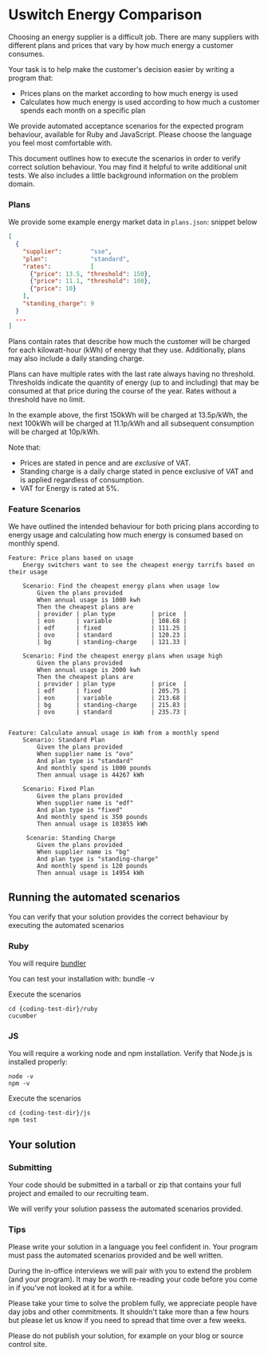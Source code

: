 # Uswitch Energy Comparison

Choosing an energy supplier is a difficult job. There are many suppliers with
different plans and prices that vary by how much energy a customer consumes.

Your task is to help make the customer's decision easier by writing a program that:

* Prices plans on the market according to how much energy is used
* Calculates how much energy is used according to how much a customer spends each month on a specific plan

We provide automated acceptance scenarios for the expected program behaviour, available for Ruby and JavaScript. Please choose the language you feel most comfortable with.

This document outlines how to execute the scenarios in order to verify correct solution behaviour. You may find it helpful to write additional unit tests. We also includes a little background information on the problem domain.


### Plans

We provide some example energy market data in `plans.json`: snippet below

```json
[
  {
    "supplier":        "sse",
    "plan":            "standard",
    "rates":           [
      {"price": 13.5, "threshold": 150},
      {"price": 11.1, "threshold": 100},
      {"price": 10}
    ],
    "standing_charge": 9
  }
  ...
]
```

Plans contain rates that describe how much the customer will be charged for each kilowatt-hour (kWh) of energy that they use. Additionally, plans may also include a daily standing charge.

Plans can have multiple rates with the last rate always having no threshold. 
Thresholds indicate the quantity of energy (up to and including) that may be consumed at that price during the course of the year. Rates without a threshold have no limit.

In the example above, the first 150kWh will be charged at 13.5p/kWh, the next 100kWh
will be charged at 11.1p/kWh and all subsequent consumption will be charged at 10p/kWh.

Note that:

* Prices are stated in pence and are _exclusive_ of VAT.
* Standing charge is a daily charge stated in pence exclusive of VAT and is applied regardless of consumption.
* VAT for Energy is rated at 5%.

### Feature Scenarios

We have outlined the intended behaviour for both pricing plans according to energy usage and calculating how much energy is consumed based on monthly spend. 

```
Feature: Price plans based on usage
    Energy switchers want to see the cheapest energy tarrifs based on their usage

    Scenario: Find the cheapest energy plans when usage low
        Given the plans provided
        When annual usage is 1000 kwh
        Then the cheapest plans are
        | provider | plan type          | price  |
        | eon      | variable           | 108.68 |
        | edf      | fixed              | 111.25 |
        | ovo      | standard           | 120.23 |
        | bg       | standing-charge    | 121.33 |

    Scenario: Find the cheapest energy plans when usage high
        Given the plans provided
        When annual usage is 2000 kwh
        Then the cheapest plans are
        | provider | plan type          | price  |
        | edf      | fixed              | 205.75 |
        | eon      | variable           | 213.68 |
        | bg       | standing-charge    | 215.83 |
        | ovo      | standard           | 235.73 |


Feature: Calculate annual usage in kWh from a monthly spend
    Scenario: Standard Plan
        Given the plans provided
        When supplier name is "ovo"
        And plan type is "standard"
        And monthly spend is 1000 pounds
        Then annual usage is 44267 kWh
    
    Scenario: Fixed Plan
        Given the plans provided
        When supplier name is "edf"
        And plan type is "fixed"
        And monthly spend is 350 pounds
        Then annual usage is 103855 kWh

     Scenario: Standing Charge
        Given the plans provided
        When supplier name is "bg"
        And plan type is "standing-charge"
        And monthly spend is 120 pounds
        Then annual usage is 14954 kWh
```

## Running the automated scenarios

You can verify that your solution provides the correct behaviour by executing the automated scenarios 

### Ruby

You will require [bundler](https://bundler.io)

You can test your installation with: bundle -v 

Execute the scenarios 

```
cd {coding-test-dir}/ruby
cucumber

```

### JS

You will require a working node and npm installation. Verify that Node.js is installed properly:

```
node -v
npm -v

```

Execute the scenarios 

```
cd {coding-test-dir}/js
npm test

```

## Your solution

### Submitting

Your code should be submitted in a tarball or zip that contains your full project and emailed to our recruiting team.

We will verify your solution passess the automated scenarios provided.

### Tips

Please write your solution in a language you feel confident in. Your program must pass the automated scenarios provided and be well written.

During the in-office interviews we will pair with you to extend the problem (and your program). It
may be worth re-reading your code before you come in if you've not looked at it for a while.

Please take your time to solve the problem fully, we appreciate people have day jobs and other
commitments. It shouldn't take more than a few hours but please let us know if you need to spread
that time over a few weeks.

Please do not publish your solution, for example on your blog or source control site.
